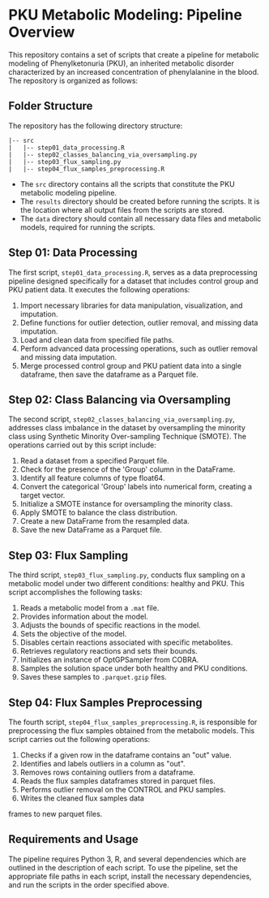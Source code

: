 # PKU Metabolic Modeling: Pipeline Overview

This repository contains a set of scripts that create a pipeline for metabolic modeling of Phenylketonuria (PKU), an inherited metabolic disorder characterized by an increased concentration of phenylalanine in the blood. The repository is organized as follows:

## Folder Structure

The repository has the following directory structure:

```
|-- src
|   |-- step01_data_processing.R
|   |-- step02_classes_balancing_via_oversampling.py
|   |-- step03_flux_sampling.py
|   |-- step04_flux_samples_preprocessing.R
```

- The `src` directory contains all the scripts that constitute the PKU metabolic modeling pipeline.
- The `results` directory should be created before running the scripts. It is the location where all output files from the scripts are stored.
- The `data` directory should contain all necessary data files and metabolic models, required for running the scripts.

## Step 01: Data Processing 

The first script, `step01_data_processing.R`, serves as a data preprocessing pipeline designed specifically for a dataset that includes control group and PKU patient data. It executes the following operations:

1. Import necessary libraries for data manipulation, visualization, and imputation.
2. Define functions for outlier detection, outlier removal, and missing data imputation.
3. Load and clean data from specified file paths.
4. Perform advanced data processing operations, such as outlier removal and missing data imputation.
5. Merge processed control group and PKU patient data into a single dataframe, then save the dataframe as a Parquet file.

## Step 02: Class Balancing via Oversampling

The second script, `step02_classes_balancing_via_oversampling.py`, addresses class imbalance in the dataset by oversampling the minority class using Synthetic Minority Over-sampling Technique (SMOTE). The operations carried out by this script include:

1. Read a dataset from a specified Parquet file.
2. Check for the presence of the 'Group' column in the DataFrame.
3. Identify all feature columns of type float64.
4. Convert the categorical 'Group' labels into numerical form, creating a target vector.
5. Initialize a SMOTE instance for oversampling the minority class.
6. Apply SMOTE to balance the class distribution.
7. Create a new DataFrame from the resampled data.
8. Save the new DataFrame as a Parquet file.

## Step 03: Flux Sampling

The third script, `step03_flux_sampling.py`, conducts flux sampling on a metabolic model under two different conditions: healthy and PKU. This script accomplishes the following tasks:

1. Reads a metabolic model from a `.mat` file.
2. Provides information about the model.
3. Adjusts the bounds of specific reactions in the model.
4. Sets the objective of the model.
5. Disables certain reactions associated with specific metabolites.
6. Retrieves regulatory reactions and sets their bounds.
7. Initializes an instance of OptGPSampler from COBRA.
8. Samples the solution space under both healthy and PKU conditions.
9. Saves these samples to `.parquet.gzip` files.

## Step 04: Flux Samples Preprocessing

The fourth script, `step04_flux_samples_preprocessing.R`, is responsible for preprocessing the flux samples obtained from the metabolic models. This script carries out the following operations:

1. Checks if a given row in the dataframe contains an "out" value. 
2. Identifies and labels outliers in a column as "out".
3. Removes rows containing outliers from a dataframe.
4. Reads the flux samples dataframes stored in parquet files.
5. Performs outlier removal on the CONTROL and PKU samples.
6. Writes the cleaned flux samples data

frames to new parquet files.

## Requirements and Usage

The pipeline requires Python 3, R, and several dependencies which are outlined in the description of each script. To use the pipeline, set the appropriate file paths in each script, install the necessary dependencies, and run the scripts in the order specified above.